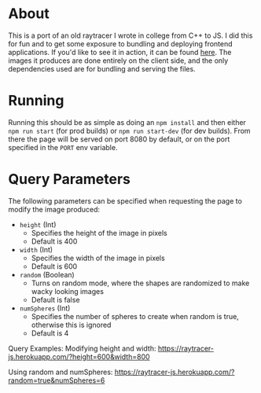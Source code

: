 # About
This is a port of an old raytracer I wrote in college from C++ to JS. I did this for fun and to get some exposure to bundling and deploying frontend applications. If you'd like to see it in action, it can be found [here](https://raytracer-js.herokuapp.com). The images it produces are done entirely on the client side, and the only dependencies used are for bundling and serving the files.

# Running
Running this should be as simple as doing an `npm install` and then either `npm run start` (for prod builds) or `npm run start-dev` (for dev builds). From there the page will be served on port 8080 by default, or on the port specified in the `PORT` env variable.

# Query Parameters
The following parameters can be specified when requesting the page to modify the image produced:
- `height` (Int)
   - Specifies the height of the image in pixels
   - Default is 400
- `width` (Int)
   - Specifies the width of the image in pixels
   - Default is 600
- `random` (Boolean)
   - Turns on random mode, where the shapes are randomized to make wacky looking images
   - Default is false
- `numSpheres` (Int)
   - Specifies the number of spheres to create when random is true, otherwise this is ignored
   - Default is 4

Query Examples:
Modifying height and width: 
https://raytracer-js.herokuapp.com/?height=600&width=800

Using random and numSpheres:
https://raytracer-js.herokuapp.com/?random=true&numSpheres=6
